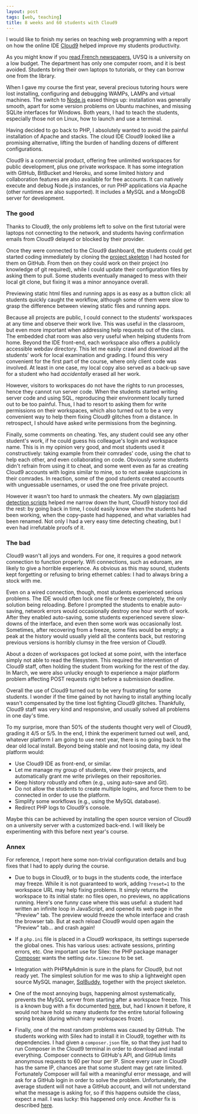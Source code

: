 ```yaml
---
layout: post
tags: [web, teaching]
title: 8 weeks and 60 students with Cloud9
---
```


I would like to finish my series on teaching web programming with a
report on how the online IDE [Cloud9](http://c9.io) helped improve my
students productivity.

As you might know if you
[read French newspapers](http://www.letudiant.fr/educpros/enquetes/crise-a-l-universite-versailles-saint-quentin-uvsq-la-communaute-dans-l-incertitude.html),
UVSQ is a university on a low budget. The department has only one
computer room, and it is best avoided. Students bring their own
laptops to tutorials, or they can borrow one from the library.

When I gave my course the first year, several precious tutoring hours
were lost installing, configuring and debugging WAMPs, LAMPs and
virtual machines. The switch to [Node.js](http://nodejs.org) eased
things up: installation was generally smooth, apart for some version
problems on Ubuntu machines, and missing SQLite interfaces for
Windows. Both years, I had to teach the students, especially those not
on Linux, how to launch and use a terminal.

Having decided to go back to PHP, I absolutely wanted to avoid the
painful installation of Apache and stacks. The cloud IDE Cloud9 looked
like a promising alternative, lifting the burden of handling dozens of
different configurations.

Cloud9 is a commercial product, offering free unlimited workspaces for
public development, plus one private workspace.  It has some
integration with GitHub, BitBucket and Heroku, and some limited
history and collaboration features are also available for free
accounts.  It can natively execute and debug Node.js instances, or run
PHP applications via Apache (other runtimes are also supported). It
includes a MySQL and a MongoDB server for development.

### The good

Thanks to Cloud9, the only problems left to solve on the first
tutorial were laptops not connecting to the network, and students
having confirmation emails from Cloud9 delayed or blocked by their
provider.

Once they were connected to the Cloud9 dashboard, the students could
get started coding immediately by cloning the
[project skeleton](https://github.com/defeo/aws-project) I had hosted
for them on GitHub. From then on they could work on their project (no
knowledge of git required), while I could update their configuration
files by asking them to pull. Some students eventually managed to mess
with their local git clone, but fixing it was a minor annoyance
overall.

Previewing static html files and running apps is as easy as a button
click: all students quickly caught the workflow, although some of them
were slow to grasp the difference between viewing static files and
running apps.

Because all projects are public, I could connect to the students'
workspaces at any time and observe their work live. This was useful in
the classroom, but even more important when addressing help requests
out of the class. The embedded chat room was also very useful when
helping students from home. Beyond the IDE front-end, each workspace
also offers a publicly accessible webdav directory. This let me easily
crawl and download all the students' work for local examination and
grading. I found this very convenient for the first part of the
course, where only client code was involved. At least in one case, my
local copy also served as a back-up save for a student who had
*accidentally* erased all her work.

However, visitors to workspaces do not have the rights to run
processes, hence they cannot run server code. When the students
started writing server code and using SQL, reproducing their
environment locally turned out to be too painful. Thus, I had to
resort to asking them for write permissions on their workspaces, which
also turned out to be a very convenient way to help them fixing Cloud9
glitches from a distance. In retrospect, I should have asked write
permissions from the beginning.

Finally, some comments on cheating. Yes, any student could see any
other student's work, if he could guess his colleague's login and
workspace name. This is in my opinion very good, and most students
used it constructively: taking example from their comrades' code,
using the chat to help each other, and even collaborating on
code. Obviously some students didn't refrain from using it to cheat,
and some went even as far as creating Cloud9 accounts with logins
similar to mine, so to not awake suspicions in their comrades. In
reaction, some of the good students created accounts with unguessable
usernames, or used the one free private project.

However it wasn't too hard to unmask the cheaters. My own
[plagiarism detection scripts](https://github.com/defeo/pylagiarist)
helped me narrow down the hunt, Cloud9 history tool did the rest: by
going back in time, I could easily know when the students had been
working, when the copy-paste had happened, and what variables had been
renamed. Not only I had a very easy time detecting cheating, but I
even had irrefutable proofs of it.


### The bad

Cloud9 wasn't all joys and wonders. For one, it requires a good
network connection to function properly. Wifi connections, such as
eduroam, are likely to give a horrible experience. As obvious as this
may sound, students kept forgetting or refusing to bring ethernet
cables: I had to always bring a stock with me.

Even on a wired connection, though, most students experienced serious
problems. The IDE would often lock one file or freeze completely, the
only solution being reloading. Before I prompted the students to
enable auto-saving, network errors would occasionally destroy one hour
worth of work. After they enabled auto-saving, some students
experienced severe slow-downs of the interface, and even then some
work was occasionally lost. Sometimes, after recovering from a freeze,
some files would be empty; a peak at the history would usually yield
all the contents back, but restoring previous versions is horribly
clumsy in the free version of Cloud9.

About a dozen of workspaces got locked at some point, with the
interface simply not able to read the filesystem. This required the
intervention of Cloud9 staff, often holding the student from working
for the rest of the day. In March, we were also unlucky enough to
experience a major platform problem affecting POST requests right
before a submission deadline.

Overall the use of Cloud9 turned out to be very frustrating for some
students. I wonder if the time gained by not having to install
anything locally wasn't compensated by the time lost fighting Cloud9
glitches. Thankfully, Cloud9 staff was very kind and responsive, and
usually solved all problems in one day's time.

To my surprise, more than 50% of the students thought very well of
Cloud9, grading it 4/5 or 5/5. In the end, I think the experiment
turned out well, and, whatever platform I am going to use next year,
there is no going back to the dear old local install. Beyond being
stable and not loosing data, my ideal platform would:

- Use Cloud9 IDE as front-end, or similar.
- Let me manage my group of students, view their projects, and
  automatically grant me write privileges on their repositories.
- Keep history robustly and often (e.g., using auto-save and Git).
- Do not allow the students to create multiple logins, and force them
  to be connected in order to use the platform.
- Simplify some workflows (e.g., using the MySQL database).
- Redirect PHP logs to Cloud9's console.

Maybe this can be achieved by installing the open source version of
Cloud9 on a university server with a customized back-end. I will
likely be experimenting with this before next year's course.


### Annex

For reference, I report here some non-trivial configuration details
and bug fixes that I had to apply during the course.

- Due to bugs in Cloud9, or to bugs in the students code, the
  interface may freeze. While it is not guaranteed to work, adding
  `?reset=1` to the workspace URL may help fixing problems. It simply
  returns the workspace to its initial state: no files open, no
  previews, no applications running. Here's one funny case where this
  was useful: a student had written an infinite loop in JavaScript,
  and opened its web page in the "Preview" tab. The preview would
  freeze the whole interface and crash the browser tab. But at each
  reload Cloud9 would open again the "Preview" tab... and crash again!

- If a `php.ini` file is placed in a Cloud9 workspace, its settings
  supersede the global ones. This has various uses: activate sessions,
  printing errors, etc. One important use for Silex: the PHP package
  manager [Composer](https://getcomposer.org/) wants the setting
  `date.timezone` to be set.

- Integration with PHPMyAdmin is sure in the plans for Cloud9, but not
  ready yet. The simplest solution for me was to ship a lightweight
  open source MySQL manager, [SqlBuddy](http://sqlbuddy.com/),
  together with the project skeleton.

- One of the most annoying bugs, happening almost systematically,
  prevents the MySQL server from starting after a workspace
  freeze. This is a known bug with a fix documented
  [here](http://support.cloud9ide.com/entries/23091380-Recover-MySQL-permissions),
  but, had I known it before, it would not have hold so many students
  for the entire tutorial following spring break (during which many
  workspaces froze).

- Finally, one of the most random problems was caused by GitHub. The
  students working with Silex had to install it in Cloud9, together
  with its dependencies. I had given a `composer.json` file, so that
  they just had to run Composer in the Cloud9 terminal in order to
  download and install everything. Composer connects to GitHub's API,
  and GitHub limits anonymous requests to 60 per hour per IP. Since
  every user in Cloud9 has the same IP, chances are that some student
  may get rate limited. Fortunately Composer will fail with a
  meaningful error message, and will ask for a GitHub login in order
  to solve the problem. Unfortunately, the average student will not
  have a GitHub account, and will not understand what the message is
  asking for, so if this happens outside the class, expect a mail. I
  was lucky: this happened only once. Another fix is described
  [here](http://fortrabbit.com/docs/how-to/misc/github-api-limits).
